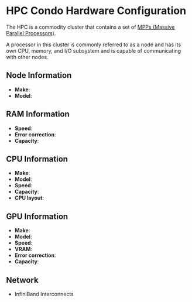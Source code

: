 # HPC Condo Hardware Configuration

The HPC is a commodity cluster that contains a set of [MPPs (Massive Parallel Processors)](https://en.wikipedia.org/wiki/Massively_parallel).

A processor in this cluster is commonly referred to as a node and has its own CPU, memory, and I/O subsystem and is capable of communicating with other nodes.

## Node Information

- **Make**:
- **Model**:

## RAM Information

- **Speed**:
- **Error correction**:
- **Capacity**:

## CPU Information

- **Make**:
- **Model**:
- **Speed**:
- **Capacity**:
- **CPU layout**:

## GPU Information

- **Make**:
- **Model**:
- **Speed**:
- **VRAM**:
- **Error correction**:
- **Capacity**:

## Network

- InfiniBand Interconnects
